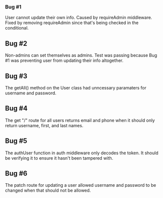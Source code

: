 ### Bug #1
User cannot update their own info. Caused by requireAdmin middleware. Fixed by removing requireAdmin since that's being checked in the conditional.

## Bug #2
Non-admins can set themselves as admins. Test was passing because Bug #1 was preventing user from updating their info altogether.

## Bug #3
The getAll() method on the User class had unncessary paramaters for username and password.

## Bug #4
The get "/" route for all users returns email and phone when it should only return username, first, and last names.

## Bug #5
The authUser function in auth middleware only decodes the token. It should be verifying it to ensure it hasn't been tampered with.

## Bug #6
The patch route for updating a user allowed username and password to be changed when that should not be allowed.